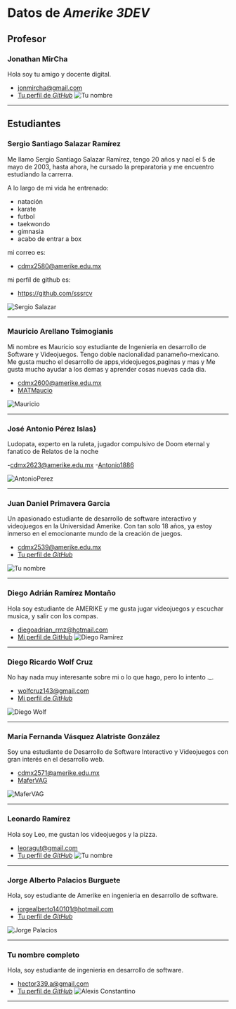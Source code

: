 # Datos de _Amerike 3DEV_

## Profesor

### Jonathan MirCha

Hola soy tu amigo y docente digital.

- [jonmircha@gmail.com](jonmircha@gmail.com)
- [Tu perfil de _GitHub_](https://github.com/jonmircha)
  ![Tu nombre](./img/jonmircha.jpg)

---

## Estudiantes

### Sergio Santiago Salazar Ramírez

Me llamo Sergio Santiago Salazar Ramírez, tengo 20 años y nací el 5 de mayo de 2003, hasta ahora, he cursado la preparatoria y me encuentro estudiando la carrerra.

A lo largo de mi vida he entrenado:

- natación
- karate
- futbol
- taekwondo
- gimnasia
- acabo de entrar a box

mi correo es:

- cdmx2580@amerike.edu.mx

mi perfíl de github es:

- https://github.com/sssrcv

![Sergio Salazar](./img/yo.jpg)

---

### Mauricio Arellano Tsimogianis

Mi nombre es Mauricio soy estudiante de Ingenieria en desarrollo de Software y Videojuegos. Tengo doble nacionalidad panameño-mexicano. Me gusta mucho el desarrollo de apps,videojuegos,paginas y mas y Me gusta mucho ayudar a los demas y aprender cosas nuevas cada dia.

- [cdmx2600@amerike.edu.mx](cdmx2600@amerike.edu.mx)
- [MATMaucio](https://github.com/MATMaucio)

![Mauricio](./img/ImagenMau.jpg)

---

### José Antonio Pérez Islas}

Ludopata, experto en la ruleta, jugador compulsivo de Doom eternal y fanatico de Relatos de la noche

-[cdmx2623@amerike.edu.mx](cdmx2623@amerike.edu.mx)
-[Antonio1886](https://github.com/Antonio1886)

![AntonioPerez](./img/tONA.jpeg) 

---

### Juan Daniel Primavera Garcia

Un apasionado estudiante de desarrollo de software interactivo y videojuegos en la Universidad Amerike. Con tan solo 18 años, ya estoy inmerso en el emocionante mundo de la creación de juegos.

- [cdmx2539@amerike.edu.mx](cdmx2539@amerike.edu.mx)
- [Tu perfil de _GitHub_](https://github.com/OakIsland22)

![Tu nombre](/img/JuanPrimavera-IMG.png)

---

### Diego Adrián Ramírez Montaño

Hola soy estudiante de AMERIKE y me gusta jugar videojuegos y escuchar musica, y salir con los compas.

- [diegoadrian_rmz@hotmail.com](diegoadrian_rmz@hotmail.com)
- [Mi perfil de GitHub](https://github.com/TouringChutoy)
  ![Diego Ramírez](./img/Actual.jpg)

---

### Diego Ricardo Wolf Cruz

No hay nada muy interesante sobre mi o lo que hago, pero lo intento ._.

- [wolfcruz143@gmail.com](wolfcruz143@gmail.com)
- [Mi perfil de _GitHub_](https://github.com/UwUolf)

![Diego Wolf](./img/Banner.png)

---

### María Fernanda Vásquez Alatriste González

Soy una estudiante de Desarrollo de Software Interactivo y Videojuegos con gran interés en el desarrollo web.

- [cdmx2571@amerike.edu.mx](cdmx2571@amerike.edu.mx)
- [MaferVAG](https://github.com/MaferVAG)

![MaferVAG](./img/MaferVAG.jpg)

---

### Leonardo Ramírez

Hola soy Leo, me gustan los videojuegos y la pizza.

- [leoragut@gmail.com](leoragut@gmail.com)
- [Tu perfil de _GitHub_](https://github.com/LeeonDeChino)
  ![Tu nombre](./img/leo.jpeg)

---

### Jorge Alberto Palacios Burguete

Hola, soy estudiante de Amerike en ingenieria en desarrollo de software.

- [jorgealberto140101@hotmail.com](jorgealberto140101@hotmail.com)
- [Tu perfil de _GitHub_](https://github.com/ElYorchi14)

![Jorge Palacios](./img/Yorchi.jpg)

---
 ### Tu nombre completo
 Hola, soy estudiante de ingenieria en desarrollo de software.
 - [hector339.a@gmail.com](hector339.a@gmail.com)
 - [Tu perfil de _GitHub_](https://github.com/Copycat339)
 ![Alexis Constantino](./img/Alexis.jpg)
 ---